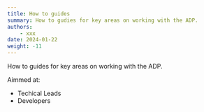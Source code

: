 ```yaml
---
title: How to guides
summary: How to gudies for key areas on working with the ADP.
authors:
    - xxx
date: 2024-01-22
weight: -11
---
```

How to guides for key areas on working with the ADP.

Aimmed at:

- Techical Leads
- Developers
